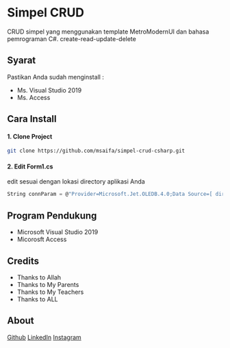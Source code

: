 # Simpel CRUD 
CRUD simpel yang menggunakan template MetroModernUI dan bahasa pemrograman C#. create-read-update-delete

## Syarat

Pastikan Anda sudah menginstall :

* Ms. Visual Studio 2019
* Ms. Access

## Cara Install
#### 1. Clone Project
```bash
git clone https://github.com/msaifa/simpel-crud-csharp.git
```

#### 2. Edit Form1.cs
edit sesuai dengan lokasi directory aplikasi Anda
```c
String connParam = @"Provider=Microsoft.Jet.OLEDB.4.0;Data Source=[ directory aplikasi Anda ]\db\db.mdb;Persist Security Info=False";
```

## Program Pendukung
- Microsoft Visual Studio 2019
- Micorosft Access

## Credits
- Thanks to Allah
- Thanks to My Parents
- Thanks to My Teachers
- Thanks to ALL

## About
[Github](https://github.com/msaifa/)
[LinkedIn](https://www.linkedin.com/in/msaifa/)
[Instagram](https://instagram.com/msaifa)
